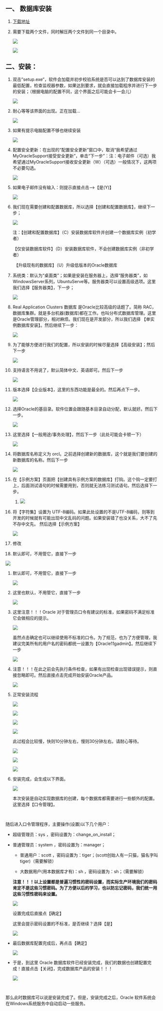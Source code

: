 ## 一、 数据库安装

1. [下载地址](http://www.oracle.com/technetwork/database/enterprise-edition/downloads/112010-win64soft-094461.html)

2. 需要下载两个文件，同时解压两个文件到同一个目录中。

   ![](http://ojx4zwltq.bkt.clouddn.com/17-3-9/51859779-file_1489061650112_17c69.png)

   ![](http://ojx4zwltq.bkt.clouddn.com/17-3-9/22932287-file_1489061680470_17cb5.png)

## 二、安装：

1. 双击”setup.exe”，软件会加载并初步校验系统是否可以达到了数据库安装的最低配置，检查监视器参数，如果达到要求，就会直接加载程序并进行下一步的安装；（根据电脑的配置不同，这个界面之后可能会卡一会儿）

   ![](http://ojx4zwltq.bkt.clouddn.com/17-3-7/14040680-file_1488889929447_15c0c.png)

2. 耐心等等该界面的出现。正在加载...

   ![](http://ojx4zwltq.bkt.clouddn.com/17-3-9/26450709-file_1489064319640_10324.png)

3. 如果有提示电脑配置不够也继续安装

   ![](http://ojx4zwltq.bkt.clouddn.com/17-3-9/56842167-file_1489064336059_1109c.png)

4. 配置安全更新：在出现的“配置安全更新”窗口中，取消“我希望通过MyOracleSupport接受安全更新”，单击“下一步”：注：电子邮件（可选）我希望通过MyOracleSupport接收安全更新（W）（可选）一般情况下，这两项不必要勾选。

   ![](http://ojx4zwltq.bkt.clouddn.com/17-3-9/13461401-file_1489064370891_d799.png)

5. 如果电子邮件没有输入：则提示直接点击—&gt;【是\(Y\)】

   ![](http://ojx4zwltq.bkt.clouddn.com/17-3-9/94213563-file_1489064611290_144e.png)

6. 我们现在需要创建和配置数据库，所以选择【创建和配置数据库】，继续下一步；

   ![](http://ojx4zwltq.bkt.clouddn.com/17-3-9/79334529-file_1489064671734_103ca.png)

   注：【创建和配置数据库】（C）安装数据库软件并创建一个数据库实例（初学者）

   ​ 【仅安装数据库软件】（D）安装数据库软件，不会创建数据库实例（非初学者）

   ​ 【升级现有的数据库】（U）升级低版本的Oracle数据库

7. 系统类：默认为“桌面类”；如果是安装在服务器上，选择“服务器类”，如WindowsServer系列，UbuntuServe等。服务器类可以设置高级选项。这里我们选择【服务器类】，下一步；

   ![](http://ojx4zwltq.bkt.clouddn.com/17-3-9/74043905-file_1489064863731_74c.png)

8. Real Application Clusters 数据库 是Oracle比较高级的话题了。简称 RAC，数据库集群。就是多台机器\(数据库\)都在工作。也叫分布式数据库管理。这里是Oracle管理部分，相对麻烦。我们现在是开发部分，所以我们选择 【单实例数据库安装】。然后继续下一步：

   ![](http://ojx4zwltq.bkt.clouddn.com/17-3-9/5789938-file_1489065033250_12119.png)

9. 为了能够方便进行我们的配置，所以安装的时候尽量选择【高级安装】；然后下一步

   ![](http://ojx4zwltq.bkt.clouddn.com/17-3-9/32631176-file_1489065424875_cfba.png)

10. 支持语言不用说了，默认简体中文、英语即可。然后下一步

    ![](http://ojx4zwltq.bkt.clouddn.com/17-3-9/66758725-file_1489065650665_9db7.png)

11. 版本选择【企业版本】，这里的东西功能是最全的。然后再点下一步。

    ![](http://ojx4zwltq.bkt.clouddn.com/17-3-9/57719596-file_1489065723697_1b1b.png)

12. 选择Oracle的基目录。软件位置会跟随基本目录自动分配，默认就好。然后下一步。

    ![](http://opzv089nq.bkt.clouddn.com/17-7-29/12008380.jpg)

13. 这里选择【一般用途/事务处理】，然后下一步（此处可能会卡顿一下）

    ![](http://ojx4zwltq.bkt.clouddn.com/17-3-9/31802428-file_1489066214819_15000.png)

14. 将数据库名称定义为 orcl。之前选择创建新的数据库，这个就是我们要创建的新数据库的名称。然后下一步

    ![](http://opzv089nq.bkt.clouddn.com/17-7-29/79376724.jpg)

15. 在【示例方案】页面把【创建具有示例方案的数据库】打钩。这个钩一定要打上，后面测试语句的时候需要用到，否则就无法练习测试语句。然后选择下一步。

    1. ![](http://opzv089nq.bkt.clouddn.com/17-7-29/14998165.jpg)

16. 将【字符集】设置为 UTF-8编码。如果此处设置的不是UTF-8编码，则等到开发的时候就有可能出现中文乱码的问题。如果安装错了也没关系，大不了先不存中文先。 然后选择【示例方案】

    ![](http://opzv089nq.bkt.clouddn.com/17-7-29/35194257.jpg)

17. 修改

18. 默认即可，不用管它，直接下一步

![](http://ojx4zwltq.bkt.clouddn.com/17-3-9/90784129-file_1489066974392_6373.png)

1. 默认即可，不用管它，直接下一步

   ![](http://ojx4zwltq.bkt.clouddn.com/17-3-9/81995712-file_1489067008814_14fba.png)

2. 这里也默认，不用管它，直接下一步

   ![](http://ojx4zwltq.bkt.clouddn.com/17-3-9/59212612-file_1489067054234_4f4c.png)

3. 这里注意！！！Oracle 对于管理员口令有建议的标准，如果密码不满足标准它会做相应的提示。

   ![](http://ojx4zwltq.bkt.clouddn.com/17-3-9/21766130-file_1489067298305_1d35.png)

   虽然点击确定也可以继续使用不标准的口令。为了规范，也为了方便管理，我建议完美所有的用户名的密码都统一设置为【Oracle11gadmin】。然后继续下一步

   ![](http://ojx4zwltq.bkt.clouddn.com/17-3-9/60859601-file_1489067620924_cc05.png)

4. 注意！！！在此之前会先执行条件检查，如果有出现检查出现错误提示，则直接忽略即可。然后直接点击完成开始安装Oracle产品。

   ![](http://ojx4zwltq.bkt.clouddn.com/17-3-9/28998267-file_1489067669579_ad6.png)

5. 正常安装流程

   ![](http://ojx4zwltq.bkt.clouddn.com/17-3-9/80568958-file_1489067817308_92f3.png)

   ![](http://ojx4zwltq.bkt.clouddn.com/17-3-9/96610650-file_1489067837433_16a74.png)

   ![](http://ojx4zwltq.bkt.clouddn.com/17-3-9/27350151-file_1489067920776_4619.png)

   ![](http://ojx4zwltq.bkt.clouddn.com/17-3-9/25780898-file_1489067935924_3206.png)

   此过程会比较慢，快则10分钟左右，慢则30分钟左右。请耐心等待。

   ![](http://ojx4zwltq.bkt.clouddn.com/17-3-9/718077-file_1489067956024_122e7.png)

   ![](http://ojx4zwltq.bkt.clouddn.com/17-3-9/12427805-file_1489068061426_15fcb.png)

   ![](http://ojx4zwltq.bkt.clouddn.com/17-3-9/78660205-file_1489068087296_25.png)

6. 安装完成，会生成以下界面。

   ![](http://ojx4zwltq.bkt.clouddn.com/17-3-9/34093966-file_1489069198147_14c0d.png)

   本次安装是自动实现数据库的创建，每个数据库都需要进行一些额外的配置。这里选择【口令管理】。

   ​

随后进入口令管理程序，主要操作\(设置\)以下几个用户：

* 超级管理员：sys ，密码设置为：change\_on\_install；

* 普通管理员：system ，密码设置为：manager；

  * 普通用户：scott ，密码设置为：tiger；\(scott创始人有一只猫，猫名字叫tiger\)（需要解锁）

  * 大数据用户\(用本数据库才有\)：sh ，密码设置为：sh；（需要解锁）

  **注意！！！以上设置都是普遍习惯性的密码设置，而实际生产环境我们的密码肯定不是这些习惯密码。为了方便以后的学习，也以防忘记密码，我们统一用这些习惯性密码来设置。**

  ![](http://ojx4zwltq.bkt.clouddn.com/17-3-9/61238026-file_1489069783969_525b.png)

  设置完成后直接点【确定】

  这里会提示密码设置的不标准，是否继续？选择【是】

  ![](http://ojx4zwltq.bkt.clouddn.com/17-3-9/15522943-file_1489069915462_e438.png)

* 最后数据库配置完成后，再点击【确定】

  ![](http://ojx4zwltq.bkt.clouddn.com/17-3-9/99056283-file_1489069998545_5e69.png)

* 于是，到这里 Oracle 数据库软件已经安装完成，我们的数据也创建配置完成！直接点击【关闭】，完成数据库产品的安装！！！

  ![](http://ojx4zwltq.bkt.clouddn.com/17-3-9/46550508-file_1489070082972_10339.png)

  ​

那么此时数据库可以说是安装完成了。但是，安装完成之后，Oracle 软件系统会在Windows系统服务中自动启动一些服务。

​

